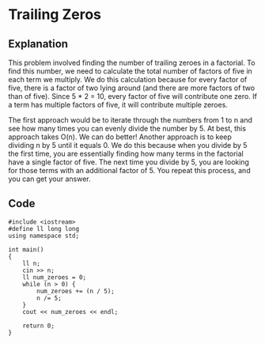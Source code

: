 # Trailing Zeros
## Explanation
This problem involved finding the number of trailing zeroes in a factorial. 
To find this number, we need to calculate the total number of factors of five 
in each term we multiply. We do this calculation because for every factor of 
five, there is a factor of two lying around (and there are more factors of two 
than of five). Since 5 * 2 = 10, every factor of five will contribute one zero. 
If a term has multiple factors of five, it will contribute multiple zeroes. 

The first approach would be to iterate through the numbers from 1 to n and see 
how many times you can evenly divide the number by 5. At best, this approach 
takes O(n). We can do better! Another approach is to keep dividing n by 5 until 
it equals 0. We do this because when you divide by 5 the first time, you are 
essentially finding how many terms in the factorial have a single factor of five. 
The next time you divide by 5, you are looking for those terms with an additional 
factor of 5. You repeat this process, and you can get your answer.
## Code
    #include <iostream>
    #define ll long long
    using namespace std;

    int main()
    {
        ll n;
        cin >> n;
        ll num_zeroes = 0;
        while (n > 0) {
            num_zeroes += (n / 5);
            n /= 5;
        }
        cout << num_zeroes << endl;
    
        return 0;
    }